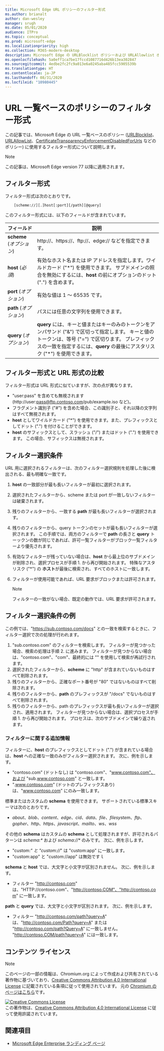 ```yaml
---
title: Microsoft Edge URL ポリシーのフィルター形式
ms.author: brianalt
author: dan-wesley
manager: srugh
ms.date: 05/01/2020
audience: ITPro
ms.topic: conceptual
ms.prod: microsoft-edge
ms.localizationpriority: high
ms.collection: M365-modern-desktop
description: Microsoft Edge の URLBlocklist ポリシーおよび URLAllowlist ポリシーで使用するフィルター形式について説明します。
ms.openlocfilehash: 5a0eff1ca7be17fccd1087716d426b13ea302847
ms.sourcegitcommit: 4edbe2fc2fc9a013e6a0245aba485fcc5905539b
ms.translationtype: HT
ms.contentlocale: ja-JP
ms.lasthandoff: 08/31/2020
ms.locfileid: "10980445"
---
```

# URL 一覧ベースのポリシーのフィルター形式

この記事では、Microsoft Edge の URL 一覧ベースのポリシー ([URLBlocklist](microsoft-edge-policies.md#urlblocklist)、[URLAllowList](microsoft-edge-policies.md#urlallowlist)、[CertificateTransparencyEnforcementDisabledForUrls](microsoft-edge-policies.md#certificatetransparencyenforcementdisabledforurls) などのポリシー) に使用するフィルター形式について説明します。

> [!NOTE]
> この記事は、Microsoft Edge version 77 以降に適用されます。

##  <a name="the-filter-format"></a>フィルター形式

フィルター形式は次のとおりです。

```
    [scheme://][.]host[:port][/path][@query]
```

このフィルター形式には、以下のフィールドが含まれています。

| フィールド | 説明 |
| --- | --- |
| **scheme** (*オプション*) | http://、https://、ftp://、edge:// などを指定できます。 |
| **host** (*必須*) | 有効なホスト名または IP アドレスを指定します。ワイルドカード ("\*") を使用できます。 サブドメインの照合を無効にするには、**host** の前にオプションのドット (".") を含めます。 |
| **port** (*オプション*) | 有効な値は 1 ～ 65535 です。 |
| **path** (*オプション*) | パスには任意の文字列を使用できます。 |
| **query** (*オプション*) | **query** には、キーと値またはキーのみのトークンをアンパサンド ("&") で区切って指定します。 キーと値のトークンは、等号 ("=") で区切ります。 プレフィックスの一致を指定するには、**query** の最後にアスタリスク ("\*") を使用できます。 |

##  <a name="comparing-the-filter-format-to-the-url-format"></a>フィルター形式と URL 形式の比較

フィルター形式は URL 形式に似ていますが、次の点が異なります。

- "user:pass" を含めても無視されます (http://user:pass@ftp.contoso.com/pub/example.iso など)。
- フラグメント識別子 ("#") を含めた場合、この識別子と、それ以降の文字列はすべて無視されます。
- **host** としてワイルドカード ("*") を使用できます。また、プレフィックスとしてドット (".") を付けることができます。
- **host** のサフィックスとして、スラッシュ ("/") またはドット (".") を使用できます。 この場合、サフィックスは無視されます。

##  <a name="filter-selection-criteria"></a>フィルター選択条件

URL 用に選択されるフィルターは、次のフィルター選択規則を処理した後に検出される、最も明確な一致です。

1. **host** の一致部分が最も長いフィルターが最初に選択されます。
2. 選択されたフィルターから、scheme または port が一致しないフィルターは破棄されます。
3. 残りのフィルターから、一致する **path** が最も長いフィルターが選択されます。
4. 残りのフィルターから、query トークンのセットが最も長いフィルターが選択されます。 この手順では、両方のフィルターで **path** の長さと **query** トーックンの数が同じであれば、許可一覧フィルターがブロック一覧フィルターより優先されます。
5. 有効なフィルターが残っていない場合は、**host** から最上位のサブドメインが削除され、選択プロセスが手順 1. から再び開始されます。 特殊なアスタリスク ("*") の **ホスト**が最後に検索され、すべてのホストに一致します。
6. フィルターが使用可能であれば、URL 要求がブロックまたは許可されます。

   >[!NOTE]
   >フィルターの一致がない場合、既定の動作では、URL 要求が許可されます。

##  <a name="example-filter-selection-criteria"></a>フィルター選択条件の例

この例では、"https://sub.contoso.com/docs" との一致を検索するときに、フィルター選択で次の処理が行われます。

1. "sub.contoso.com" のフィルターを検索します。 フィルターが見つかった場合、検索の処理は手順 2. に進みます。 フィルターが見つからない場合は、"contoso.com"、"com"、最終的には "" を使用して検索が再試行されます。
2. 選択されたフィルターから、**scheme** に "http" が含まれていないものはすべて削除されます。
3. 残りのフィルターから、正確なポート番号が "80" ではないものはすべて削除されます。
4. 残りのフィルターから、**path** のプレフィックスが "/docs" でないものはすべて削除されます。
5. 残りのフィルターから、path のプレフィックスが最も長いフィルターが選択され、適用されます。 フィルターが見つからない場合は、選択プロセスが手順 1. から再び開始されます。 プロセスは、次のサブドメインで繰り返されます。

###  <a name="additional-filter-information"></a>フィルターに関する追加情報

フィルターに、**host** のプレフィックスとしてドット (".") が含まれている場合は、**host** への正確な一致のみがフィルター選択されます。 次に、例を示します。

- "contoso.com" (ドットなし) は "contoso.com"、"www.contoso.com"、および "sub.www.contoso.com" と一致します。
- ".www.contoso.com" (ドットのプレフィックスあり) は、"www.contoso.com" にのみ一致します。

標準またはカスタムの **schema** を使用できます。 サポートされている標準スキーマは次のとおりです。

- _about_、_blob_、_content_、_edge_、_cid_、_data_、_file_、_filesystem_、_ftp_、_gopher_、_http_、_https_、_javascript_、_mailto_、_ws_、_wss_

その他の **schema** はカスタムの **schema** として処理されますが、許可されるパターンは _schema:*_ および _schema://*_ のみです。 次に、例を示します。

- "custom:*" と "custom://*" は "custom:app" に一致します。
- "custom:app" と "custom://app" は無効ですｌ

**schema** と **host** では、大文字と小文字が区別されません。 次に、例を示します。

- フィルター "http://contoso.com" は、"HTTP://contoso.com"、"http://contoso.COM"、"http://contoso.com" に一致します。

**path** と **query** では、大文字と小文字が区別されます。 次に、例を示します。

- フィルター "http://contoso.com/path?query=A" は、"http://contoso.com/Path?query=A" または "http://contoso.com/path?Query=A" に一致しません。 "http://contoso.COM/path?query=A" には一致します。

##  <a name="content-license"></a>コンテンツ ライセンス

> [!NOTE]
> このページの一部の情報は、Chromium.org によって作成および共有されている著作物に基づいており、[Creative Commons Attribution 4.0 International License](http://creativecommons.org/licenses/by/4.0/) に記載されている条項に従って使用されています。 元の [Chromium のページはこちら](https://www.chromium.org/administrators/url-blacklist-filter-format)です。
  
<a rel="license" href="http://creativecommons.org/licenses/by/4.0/"><img alt="Creative Commons License" style="border-width:0" src="https://i.creativecommons.org/l/by/4.0/88x31.png" /></a><br />この著作物は、<a rel="license" href="http://creativecommons.org/licenses/by/4.0/">Creative Commons Attribution 4.0 International License</a> に従って使用許諾されています。

##  <a name="see-also"></a>関連項目

- [Microsoft Edge Enterprise ランディング ページ](https://aka.ms/EdgeEnterprise)
